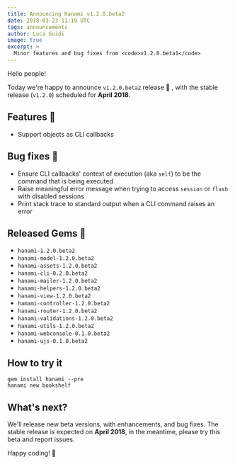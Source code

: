 ```yaml
---
title: Announcing Hanami v1.2.0.beta2
date: 2018-03-23 11:19 UTC
tags: announcements
author: Luca Guidi
image: true
excerpt: >
  Minor features and bug fixes from <code>v1.2.0.beta1</code>
---
```


Hello people!

Today we're happy to announce `v1.2.0.beta2` release 🙌 , with the stable release (`v1.2.0`) scheduled for **April 2018**.

## Features 🍎

- Support objects as CLI callbacks

## Bug fixes 🐛

- Ensure CLI callbacks' context of execution (aka `self`) to be the command that is being executed
- Raise meaningful error message when trying to access `session` or `flash` with disabled sessions
- Print stack trace to standard output when a CLI command raises an error

## Released Gems 💎

- `hanami-1.2.0.beta2`
- `hanami-model-1.2.0.beta2`
- `hanami-assets-1.2.0.beta2`
- `hanami-cli-0.2.0.beta2`
- `hanami-mailer-1.2.0.beta2`
- `hanami-helpers-1.2.0.beta2`
- `hanami-view-1.2.0.beta2`
- `hamami-controller-1.2.0.beta2`
- `hanami-router-1.2.0.beta2`
- `hanami-validations-1.2.0.beta2`
- `hanami-utils-1.2.0.beta2`
- `hanami-webconsole-0.1.0.beta2`
- `hanami-ujs-0.1.0.beta2`

## How to try it

```shell
gem install hanami --pre
hanami new bookshelf
```

## What's next?

We'll release new beta versions, with enhancements, and bug fixes.
The stable release is expected on **April 2018**, in the meantime, please try this beta and report issues.

Happy coding! 🌸
